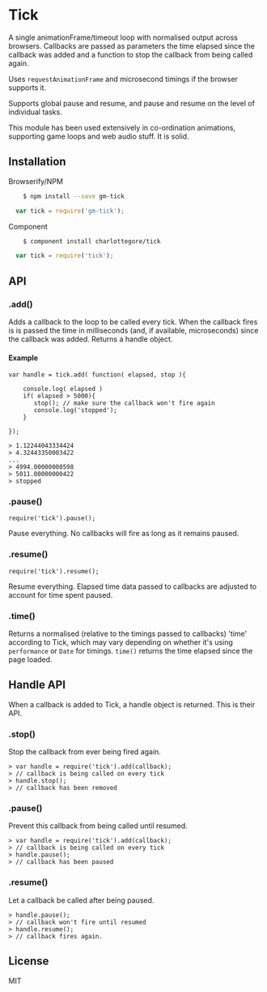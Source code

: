 # Tick

  A single animationFrame/timeout loop with normalised output across browsers. Callbacks are passed as parameters the time elapsed since the callback was added and a function to stop the callback from being called again.

  Uses `requestAnimationFrame` and microsecond timings if the browser supports it.
  
  Supports global pause and resume, and pause and resume on the level of individual tasks.

  This module has been used extensively in co-ordination animations, supporting game loops and web audio stuff. It is solid. 

## Installation

Browserify/NPM

```sh
    $ npm install --save gm-tick
```

```js
  var tick = require('gm-tick');
```

Component

```sh
    $ component install charlottegore/tick
```

```js
  var tick = require('tick');
```

## API

### .add()

  Adds a callback to the loop to be called every tick. When the callback fires is is passed the time in milliseconds (and, if available, microseconds) since the callback was added. Returns a handle object.

#### Example

    var handle = tick.add( function( elapsed, stop ){

    	console.log( elapsed )
    	if( elapsed > 5000){
           stop(); // make sure the callback won't fire again 
           console.log('stopped');   		
    	}

    });

    > 1.12244043334424
    > 4.32443350003422
    ...
    > 4994.00000000598
    > 5011.00000000422
    > stopped

### .pause()

    require('tick').pause();

  Pause everything. No callbacks will fire as long as it remains paused.
  
### .resume()

    require('tick').resume();

  Resume everything. Elapsed time data passed to callbacks are adjusted to account for time spent paused.

### .time()

  Returns a normalised (relative to the timings passed to callbacks) 'time' according to Tick, which may vary depending on whether it's using `performance` or `Date` for timings. `time()` returns the time elapsed since the page loaded.

## Handle API

  When a callback is added to Tick, a handle object is returned. This is their API.
  
### .stop()

  Stop the callback from ever being fired again.

    > var handle = require('tick').add(callback);
    > // callback is being called on every tick
    > handle.stop();
    > // callback has been removed
    
### .pause()

  Prevent this callback from being called until resumed.

    > var handle = require('tick').add(callback);
    > // callback is being called on every tick
    > handle.pause();
    > // callback has been paused
    
### .resume()

  Let a callback be called after being paused.
  
    > handle.pause();
    > // callback won't fire until resumed
    > handle.resume();
    > // callback fires again.
 

## License

  MIT
